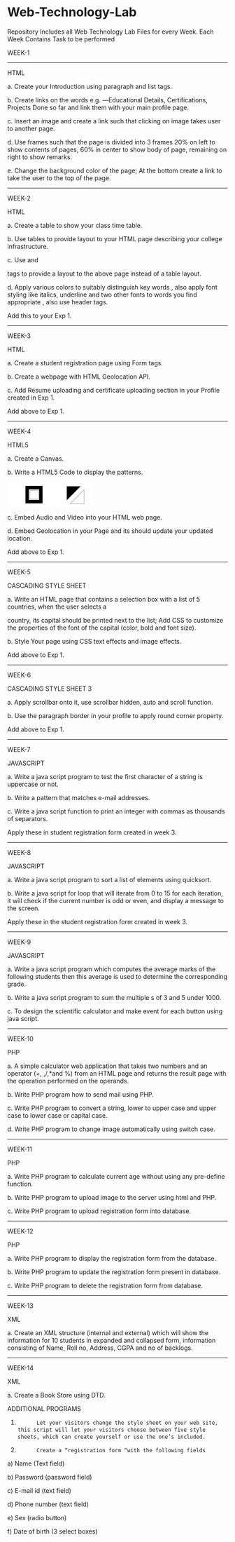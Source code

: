 # Web-Technology-Lab
Repository Includes all Web Technology Lab Files for every Week.
Each Week Contains Task to be performed


 
 WEEK-1                                                                                         
_________________________________________________________________________________________________
 

HTML

a.      Create your Introduction using paragraph and list tags.

b.     Create links on the words e.g. ―Educational Details, Certifications, Projects Done so far and link them with your main profile page.

c.      Insert an image and create a link such that clicking on image takes user to another page.

d.     Use frames such that the page is divided into 3 frames 20% on left to show contents of pages, 60% in center to show body of page, remaining on right to show remarks.

e.      Change the background color of the page; At the bottom create a link to take the user to the top of the page.

_________________________________________________________________________________________________
  

WEEK-2

 

HTML

a.     Create a table to show your class time table.

b.     Use tables to provide layout to your HTML page describing your college infrastructure.

c.     Use <span> and <div> tags to provide a layout to the above page instead of a table layout.

d.     Apply various colors to suitably distinguish key words , also apply font styling like italics, underline and two other fonts to words you find appropriate , also use header tags.

 

Add this to your Exp 1.

_________________________________________________________________________________________________
 
 

WEEK-3

 

HTML

a.      Create a student registration page using Form tags.

b.     Create a webpage with HTML Geolocation API.

c.      Add Resume uploading and certificate uploading section in your Profile created in Exp 1.

 

Add above to Exp 1.

_________________________________________________________________________________________________
 

WEEK-4

 

HTML5

a.     Create a Canvas.

b.     Write a HTML5 Code to display the patterns.


<img src="https://github.com/Fru404/Web/blob/main/Week%203/static/readme.png?raw=true">




	


 
 

 

 


c.     Embed Audio and Video into your HTML web page.

d.     Embed Geolocation in your Page and its should update your updated location.

 

Add above to Exp 1.

_________________________________________________________________________________________________
 

WEEK-5

 

CASCADING STYLE SHEET

a.     Write an HTML page that contains a selection box with a list of 5 countries, when the user selects a

country, its capital should be printed next to the list; Add CSS to customize the properties of the font of the capital (color, bold and font size).

b.     Style Your page using CSS text effects and image effects.

 

Add above to Exp 1.

_________________________________________________________________________________________________
 

WEEK-6

CASCADING STYLE SHEET 3

a.     Apply scrollbar onto it, use scrollbar hidden, auto and scroll function.

b.     Use the paragraph border in your profile to apply round corner property.

 

Add above to Exp 1.
_________________________________________________________________________________________________
 
WEEK-7

 

JAVASCRIPT

a.      Write a java script program to test the first character of a string is uppercase or not.

b.     Write a pattern that matches e-mail addresses.

c.      Write a java script function to print an integer with commas as thousands of separators.

 

Apply these in student registration form created in week 3.

 
_________________________________________________________________________________________________
 
WEEK-8

 

JAVASCRIPT

a.      Write a java script program to sort a list of elements using quicksort.

b.     Write a java script for loop that will iterate from 0 to 15 for each iteration, it will check if the current number is odd or even, and display a message to the screen.

 

Apply these in the student registration form created in week 3.

 
_________________________________________________________________________________________________
 
WEEK-9

 

JAVASCRIPT

a.      Write a java script program which computes the average marks of the following students then this average is used to determine the corresponding grade.

b.     Write a java script program to sum the multiple s of 3 and 5 under 1000.

c.      To design the scientific calculator and make event for each button using java script.

 
_________________________________________________________________________________________________
 
WEEK-10

 

PHP

a.     A simple calculator web application that takes two numbers and an operator (+, ,/,*and %) from an HTML page and returns the result page with the operation performed on the operands.

b.     Write PHP program how to send mail using PHP.

c.     Write PHP program to convert a string, lower to upper case and upper case to lower case or capital case.

d.     Write PHP program to change image automatically using switch case.

 
_________________________________________________________________________________________________
 
WEEK-11

 

PHP

a.     Write PHP program to calculate current age without using any pre-define function.

b.     Write PHP program to upload image to the server using html and PHP.

c.     Write PHP program to upload registration form into database.
_________________________________________________________________________________________________
 
WEEK-12

PHP

a.     Write PHP program to display the registration form from the database.

b.     Write PHP program to update the registration form present in database.

c.     Write PHP program to delete the registration form from database.
_________________________________________________________________________________________________
 
WEEK-13

XML

a.     Create an XML structure (internal and external) which will show the information for 10 students in expanded and collapsed form, information consisting of Name, Roll no, Address, CGPA and no of backlogs.
_________________________________________________________________________________________________
 
WEEK-14

XML

a.     Create a Book Store using DTD.

ADDITIONAL PROGRAMS

 

1.           Let your visitors change the style sheet on your web site, this script will let your visitors choose between five style sheets, which can create yourself or use the one’s included.

 

2.           Create a “registration form “with the following fields

a)   Name (Text field)

b)  Password (password field)

c)   E-mail id (text field)

d)  Phone number (text field)

e)   Sex (radio button)

f)   Date of birth (3 select boxes)
